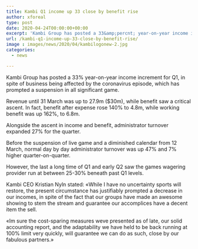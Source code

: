 ```yaml
---
title: Kambi Q1 income up 33 close by benefit rise
author: xforeal 
type: post
date: 2020-04-24T00:00:00+00:00
excerpt: 'Kambi Group has posted a 33&amp;percnt; year-on-year income increment for Q1, in spite of business being affected by the coronavirus episode, which has prompted a suspension in all major sport '
url: /kambi-q1-income-up-33-close-by-benefit-rise/
image : images/news/2020/04/kambilogonew-2.jpg
categories:
  - news

---
```

Kambi Group has posted a 33&percnt; year-on-year income increment for Q1, in spite of business being affected by the coronavirus episode, which has prompted a suspension in all significant game. 

Revenue until 31 March was up to 27.9m ($30m), while benefit saw a critical ascent. In fact, benefit after expense rose 140&percnt; to 4.8m, while working benefit was up 162&percnt;, to 6.8m. 

Alongside the ascent in income and benefit, administrator turnover expanded 27&percnt; for the quarter. 

Before the suspension of live game and a diminished calendar from 12 March, normal day by day administrator turnover was up 47&percnt; and 7&percnt; higher quarter-on-quarter. 

However, the last a long time of Q1 and early Q2 saw the games wagering provider run at between 25-30&percnt; beneath past Q1 levels. 

Kambi CEO Kristian Nyln stated: &#171;While I have no uncertainty sports will restore, the present circumstance has justifiably prompted a decrease in our incomes, in spite of the fact that our groups have made an awesome showing to stem the stream and guarantee our accomplices have a decent item the sell. 

&#171;Im sure the cost-sparing measures weve presented as of late, our solid accounting report, and the adaptability we have held to be back running at 100&percnt; limit very quickly, will guarantee we can do as such, close by our fabulous partners.&#187;